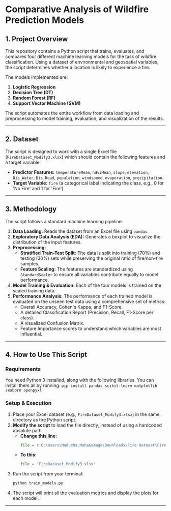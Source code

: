 # Comparative Analysis of Wildfire Prediction Models

## 1. Project Overview

This repository contains a Python script that trains, evaluates, and compares four different machine learning models for the task of wildfire classification. Using a dataset of environmental and geospatial variables, the script determines whether a location is likely to experience a fire.

The models implemented are:
1.  **Logistic Regression**
2.  **Decision Tree (DT)**
3.  **Random Forest (RF)**
4.  **Support Vector Machine (SVM)**

The script automates the entire workflow from data loading and preprocessing to model training, evaluation, and visualization of the results.

---

## 2. Dataset

The script is designed to work with a single Excel file (`FireDataset_Modify3.xlsx`) which should contain the following features and a target variable. 

* **Predictor Features:** `temperatureMean`, `ndviMean`, `slope`, `elevation`, `Dis_Water`, `Dis_Road`, `population`, `windspeed`, `evaporation`, `precipitation`.
* **Target Variable:** `fire` (a categorical label indicating the class, e.g., 0 for 'No Fire' and 1 for 'Fire').

---

## 3. Methodology

The script follows a standard machine learning pipeline:

1.  **Data Loading:** Reads the dataset from an Excel file using `pandas`.
2.  **Exploratory Data Analysis (EDA):** Generates a boxplot to visualize the distribution of the input features.
3.  **Preprocessing:**
    * **Stratified Train-Test Split:** The data is split into training (70%) and testing (30%) sets while preserving the original ratio of fire/non-fire samples.
    * **Feature Scaling:** The features are standardized using `StandardScaler` to ensure all variables contribute equally to model performance.
4.  **Model Training & Evaluation:** Each of the four models is trained on the scaled training data.
5.  **Performance Analysis:** The performance of each trained model is evaluated on the unseen test data using a comprehensive set of metrics:
    * Overall Accuracy, Cohen's Kappa, and F1-Score.
    * A detailed Classification Report (Precision, Recall, F1-Score per class).
    * A visualized Confusion Matrix.
    * Feature Importance scores to understand which variables are most influential.

---

## 4. How to Use This Script

### Requirements
You need Python 3 installed, along with the following libraries. You can install them all by running:
`pip install pandas scikit-learn matplotlib seaborn openpyxl`

### Setup & Execution
1.  Place your Excel dataset (e.g., `FireDataset_Modify3.xlsx`) in the same directory as the Python script.
2.  **Modify the script** to load the file directly, instead of using a hardcoded absolute path.
    * **Change this line:**
        ```python
        file = r'C:\Users\Madusha.MahaGamage\Downloads\Fire Dataset\FireDataset_Modify3.xlsx'
        ```
    * **To this:**
        ```python
        file = 'FireDataset_Modify3.xlsx'
        ```
3.  Run the script from your terminal:
    ```bash
    python train_models.py
    ```
4.  The script will print all the evaluation metrics and display the plots for each model.

---
